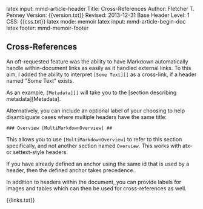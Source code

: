 latex input:	mmd-article-header
Title:	Cross-References
Author:	Fletcher T. Penney
Version:	{{version.txt}}
Revised:	2013-12-31 
Base Header Level:	1
CSS:	{{css.txt}}
latex mode:	memoir
latex input:	mmd-article-begin-doc
latex footer:	mmd-memoir-footer

## Cross-References ##

An oft-requested feature was the ability to have Markdown automatically handle
within-document links as easily as it handled external links. To this aim, I
added the ability to interpret `[Some Text][]` as a cross-link, if a header
named "Some Text" exists.

As an example, `[Metadata][]` will take you to the
[section describing metadata][Metadata].

Alternatively, you can include an optional label of your choosing to help
disambiguate cases where multiple headers have the same title:

	### Overview [MultiMarkdownOverview] ##

This allows you to use `[MultiMarkdownOverview]` to refer to this section
specifically, and not another section named `Overview`. This works with atx-
or settext-style headers.

If you have already defined an anchor using the same id that is used by a
header, then the defined anchor takes precedence.

In addition to headers within the document, you can provide labels for images
and tables which can then be used for cross-references as well.


{{links.txt}}